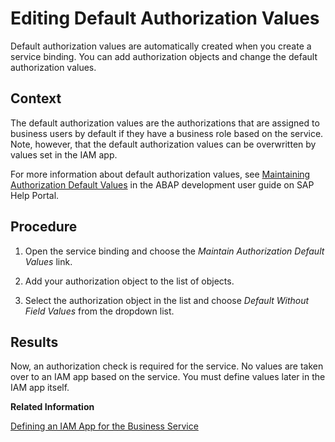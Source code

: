 <!-- loio06b6c15164404d328397bf1d36aa5298 -->

# Editing Default Authorization Values

Default authorization values are automatically created when you create a service binding. You can add authorization objects and change the default authorization values.



<a name="loio06b6c15164404d328397bf1d36aa5298__context_jny_wmv_zmb"/>

## Context

The default authorization values are the authorizations that are assigned to business users by default if they have a business role based on the service. Note, however, that the default authorization values can be overwritten by values set in the IAM app.

For more information about default authorization values, see [Maintaining Authorization Default Values](https://help.sap.com/viewer/5371047f1273405bb46725a417f95433/Cloud/en-US/2ddcb89fced046f3a2392092c846a9de.html) in the ABAP development user guide on SAP Help Portal.



## Procedure

1.  Open the service binding and choose the *Maintain Authorization Default Values* link.

2.  Add your authorization object to the list of objects.

3.  Select the authorization object in the list and choose *Default Without Field Values* from the dropdown list.




<a name="loio06b6c15164404d328397bf1d36aa5298__result_stz_txb_4mb"/>

## Results

Now, an authorization check is required for the service. No values are taken over to an IAM app based on the service. You must define values later in the IAM app itself.

**Related Information**  


[Defining an IAM App for the Business Service](Defining_an_IAM_App_for_the_Business_Service_3fb85a8.md "To assign a business user to a business role for your service, you need to create an IAM app, which can then be included into a business catalog, which, in turn, can be assigned to a business role.")

